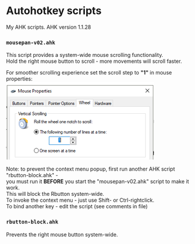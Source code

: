 # Autohotkey scripts
My AHK scripts. AHK version 1.1.28
### ` mousepan-v02.ahk `
This script provides a system-wide mouse scrolling functionality.  
Hold the right mouse button to scroll - more movements will scroll faster.  

For smoother scrolling experience set the scroll step to **"1"** in mouse properties:  
<img src="https://github.com/Mikhail22/Autohotkey/blob/master/img/wheel.png">  

Note: to prevent the context menu popup, first run another AHK script "rbutton-block.ahk" -  
you must run it **BEFORE** you start the "mousepan-v02.ahk" script to make it work.  
This will block the Rbutton system-wide.  
To invoke the context menu - just use Shift- or Ctrl-rightclick.  
To bind another key - edit the script (see comments in file)  

### ` rbutton-block.ahk `
Prevents the right mouse button system-wide.
